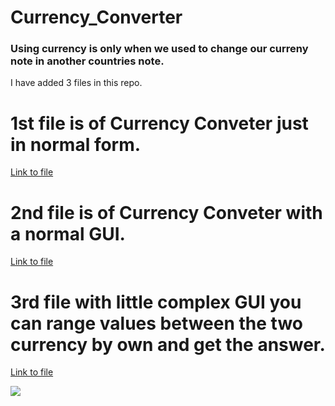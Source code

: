 # Currency_Converter

### Using currency is only when we used to change our curreny note in another countries note.
I have added 3 files in this repo.
# 1st file is of Currency Conveter just in normal form. 

<a href="https://github.com/RishavMishraRM/Currency_Converter/blob/main/Currency_Converter.py">Link to file</a>

# 2nd file is of Currency Conveter with a normal GUI.

<a href="https://github.com/RishavMishraRM/Currency_Converter/blob/main/Currency_Converter_GUI.py">Link to file</a>

# 3rd file with little complex GUI you can range values between the two currency by own and get the answer.

<a href="https://github.com/RishavMishraRM/Currency_Converter/blob/main/Currnecy_Converter_Complex_GUI.py">Link to file</a>

<img src = https://cdn.britannica.com/87/191987-131-6D09155D/currency-exchange-rate-background-LED-display-board.jpg>
